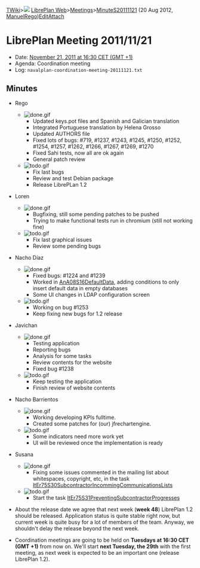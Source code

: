[TWiki](/twiki/Main/WebHome)&gt;![](/twiki/TWiki/TWikiDocGraphics/web-bg-small.gif) [LibrePlan Web](/twiki/LibrePlan/WebHome)&gt;[Meetings](/twiki/LibrePlan/Meetings)&gt;[MinuteS20111121](http://wiki.libreplan-enterprise.com/twiki/LibrePlan/MinuteS20111121 "Topic revision: 2 (20 Aug 2012 - 09:52:58)") (20 Aug 2012, [ManuelRego](/twiki/Main/ManuelRego))[Edit](http://wiki.libreplan-enterprise.com/twiki/bin/edit/LibrePlan/MinuteS20111121?t=1520337957 "Edit this topic text")[Attach](/twiki/bin/attach/LibrePlan/MinuteS20111121 "Attach an image or document to this topic")

 LibrePlan Meeting 2011/11/21
============================================================================================================================

-   Date: [November 21, 2011 at 16:30 CET (GMT +1)](http://www.timeanddate.com/worldclock/fixedtime.html?day=21&month=11&year=2011&hour=16&min=30&sec=0&p1=48)
-   Agenda: Coordination meeting
-   Log: `navalplan-coordination-meeting-20111121.txt`

 Minutes
----------------------------------

-   Rego
    -   ![done.gif](/twiki/TWiki/TWikiDocGraphics/done.gif)
        -   Updated keys.pot files and Spanish and Galician translation
        -   Integrated Portuguese translation by Helena Grosso
        -   Updated AUTHORS file
        -   Fixed lots of bugs: \#719, \#1237, \#1243, \#1245, \#1250, \#1252, \#1254, \#1257, \#1262, \#1266, \#1267, \#1269, \#1270
        -   Fixed Sahi tests, now all are ok again
        -   General patch review
    -   ![todo.gif](/twiki/TWiki/TWikiDocGraphics/todo.gif)
        -   Fix last bugs
        -   Review and test Debian package
        -   Release LibrePLan 1.2

-   Loren
    -   ![done.gif](/twiki/TWiki/TWikiDocGraphics/done.gif)
        -   Bugfixing, still some pending patches to be pushed
        -   Trying to make functional tests run in chromium (still not working fine)
    -   ![todo.gif](/twiki/TWiki/TWikiDocGraphics/todo.gif)
        -   Fix last graphical issues
        -   Review some pending bugs

-   Nacho Díaz
    -   ![done.gif](/twiki/TWiki/TWikiDocGraphics/done.gif)
        -   Fixed bugs: \#1224 and \#1239
        -   Worked in [AnA08S16DefaultData](/twiki/LibrePlan/AnA08S16DefaultData), adding conditions to only insert default data in empty databases
        -   Some UI changes in LDAP configuration screen
    -   ![todo.gif](/twiki/TWiki/TWikiDocGraphics/todo.gif)
        -   Working on bug \#1253
        -   Keep fixing new bugs for 1.2 release

-   Javichan
    -   ![done.gif](/twiki/TWiki/TWikiDocGraphics/done.gif)
        -   Testing application
        -   Reporting bugs
        -   Analysis for some tasks
        -   Review contents for the website
        -   Fixed bug \#1238
    -   ![todo.gif](/twiki/TWiki/TWikiDocGraphics/todo.gif)
        -   Keep testing the application
        -   Finish review of website contents

-   Nacho Barrientos
    -   ![done.gif](/twiki/TWiki/TWikiDocGraphics/done.gif)
        -   Working developing KPIs fulltime.
        -   Created some patches for (our) jfrechartengine.
    -   ![todo.gif](/twiki/TWiki/TWikiDocGraphics/todo.gif)
        -   Some indicators need more work yet
        -   UI will be reviewed once the implementation is ready

-   Susana
    -   ![done.gif](/twiki/TWiki/TWikiDocGraphics/done.gif)
        -   Fixing some issues commented in the mailing list about whitespaces, copyright, etc, in the task [ItEr75S30SubcontractorIncommingCommunicationsLists](/twiki/LibrePlan/ItEr75S30SubcontractorIncommingCommunicationsLists)
    -   ![todo.gif](/twiki/TWiki/TWikiDocGraphics/todo.gif)
        -   Start the task [ItEr75S31PreventingSubcontractorProgresses](/twiki/LibrePlan/ItEr75S31PreventingSubcontractorProgresses)

-   About the release date we agree that next week (**week 48**) LibrePlan 1.2 should be released. Application status is quite stable right now, but current week is quite busy for a lot of members of the team. Anyway, we shouldn't delay the release beyond the next week.

-   Coordination meetings are going to be held on **Tuesdays at 16:30 CET (GMT +1)** from now on. We'll start **next Tuesday, the 29th** with the first meeting, as next week is expected to be an important one (release LibrePlan 1.2).

